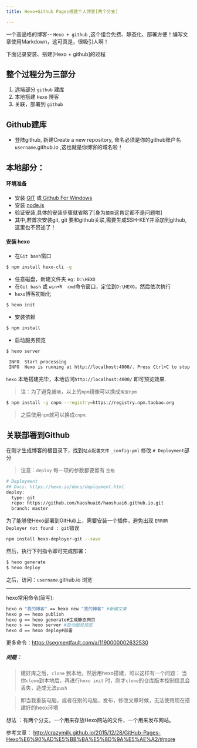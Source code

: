 ```yaml
---
title: Hexo+Github Pages搭建个人博客[两个分支]

---
```

一个高逼格的博客-- `Hexo + github` ,这个组合免费、静态化、部署方便！编写文章使用Markdown，这可真是，很吸引人啊！

下面记录安装、搭建[Hexo + github]的过程

## 整个过程分为三部分

1. 远端部分 `github` 建库
2. 本地搭建 `Hexo` 博客
3. 关联，部署到 `github`

## Github建库

- 登陆github, 新建Create a new repository, 命名必须是你的github账户名 `username`.github.io ,这也就是你博客的域名啦！ 

## 本地部分： 

#### 环境准备

- 安装 [GIT](https://git-scm.com/downloads/) 或[ Github For Windows](https://desktop.github.com/)
- 安装 [node.js](http://nodejs.cn/) 
- 验证安装,具体的安装步骤就省略了[身为`猿类`这肯定都不是问题啦]
- 其中,若首次安装git, git 要和github关联,需要生成SSH-KEY并添加到github,这里也不赘述了！

#### 安装 hexo 

- 在`Git bash`窗口

``` bash
$ npm install hexo-cli -g

```

- 任意磁盘，新建文件夹 `eg:` `D:\HEXO`
- 在`Git bash` 或 `win+R  cmd`命令窗口，定位到`D:\HEXO`，然后依次执行
- `hexo`博客初始化

``` bash
$ hexo init
```

- 安装依赖

``` bash
$ npm install 
```

- 启动服务预览

```bash
$ hexo server
```

```bash
 INFO  Start processing
 INFO  Hexo is running at http://localhost:4000/. Press Ctrl+C to stop.
```

`hexo` 本地搭建完毕，本地访问`http://localhost:4000/` 即可预览效果.

> 注：为了避免被`墙`，以上的`npm`镜像可以换成`淘宝npm`

```bash
$ npm install -g cnpm --registry=https://registry.npm.taobao.org
```

> 之后使用`npm`就可以换成`cnpm`.

## 关联部署到Github

在刚才生成博客的根目录下，找到`站点配置文件` `_config-yml` 修改 `# Deployment`部分
> 注意：`deploy` 每一项的参数都要留有 `空格`

``` bash
# Deployment
## Docs: https://hexo.io/docs/deployment.html
deploy:
  type: git
  repo: https://github.com/haoshuai6/haoshuai6.github.io.git
  branch: master
```

为了能够使Hexo部署到GitHub上，需要安装一个插件，避免出现 `ERROR Deployer not found : git`错误

``` bash
npm install hexo-deployer-git --save
```

然后，执行下列指令即可完成部署：

``` bash
$ hexo generate
$ hexo deploy
```

之后，访问：`username`.github.io 浏览

---

hexo常用命令(简写):

```bash
hexo n "我的博客" == hexo new "我的博客" #新建文章
hexo p == hexo publish
hexo g == hexo generate#生成静态网页
hexo s == hexo server #启动服务预览
hexo d == hexo deploy#部署
```
更多命令：https://segmentfault.com/a/1190000002632530

##### 问题： 

> 建好库之后，`clone` 到本地，然后用hexo搭建，可以这样有一个问题：
当你`clone`到本地后，再进行`hexo init` 时，刚才`clone`的仓库版本控制信息会丢失，造成无法`push`

> 即当我重装电脑，或者在别的电脑，发布，修改文章时候，无法使用现在搭建好的heox环境

想法 ：有两个分支，一个用来存放Hexo网站的文件，一个用来发布网站。

参考文章： http://crazymilk.github.io/2015/12/28/GitHub-Pages-Hexo%E6%90%AD%E5%BB%BA%E5%8D%9A%E5%AE%A2/#more
